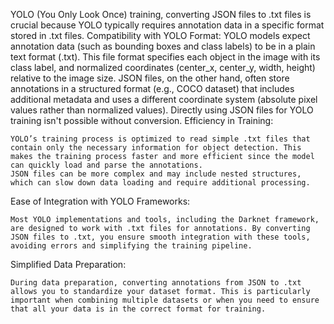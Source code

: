 YOLO (You Only Look Once) training, converting JSON files to .txt files is crucial because YOLO typically requires annotation data in a specific format stored in .txt files.
Compatibility with YOLO Format:
    YOLO models expect annotation data (such as bounding boxes and class labels) to be in a plain text format (.txt). This file format specifies each object in the image with its class label, and normalized coordinates (center_x, center_y, width, height) relative to the image size.
    JSON files, on the other hand, often store annotations in a structured format (e.g., COCO dataset) that includes additional metadata and uses a different coordinate system (absolute pixel values rather than normalized values). Directly using JSON files for YOLO training isn't possible without conversion.
Efficiency in Training:

    YOLO’s training process is optimized to read simple .txt files that contain only the necessary information for object detection. This makes the training process faster and more efficient since the model can quickly load and parse the annotations.
    JSON files can be more complex and may include nested structures, which can slow down data loading and require additional processing.
Ease of Integration with YOLO Frameworks:

    Most YOLO implementations and tools, including the Darknet framework, are designed to work with .txt files for annotations. By converting JSON files to .txt, you ensure smooth integration with these tools, avoiding errors and simplifying the training pipeline.

Simplified Data Preparation:

    During data preparation, converting annotations from JSON to .txt allows you to standardize your dataset format. This is particularly important when combining multiple datasets or when you need to ensure that all your data is in the correct format for training.
